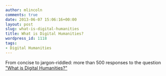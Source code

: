 ```yaml
---
author: mlincoln
comments: true
date: 2013-06-07 15:06:16+00:00
layout: post
slug: what-is-digital-humanities
title: What is Digital Humanities?
wordpress_id: 1118
tags:
- Digital Humanities
---
```


From concise to jargon-riddled: more than 500 responses to the question ["What is Digital Humanities?"](http://whatisdigitalhumanities.com/)
